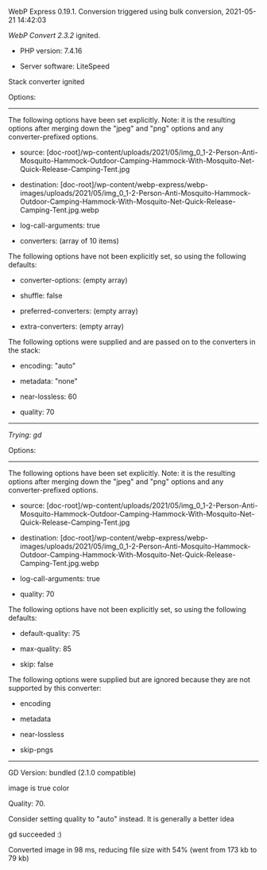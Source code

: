 WebP Express 0.19.1. Conversion triggered using bulk conversion, 2021-05-21 14:42:03

*WebP Convert 2.3.2*  ignited.
- PHP version: 7.4.16
- Server software: LiteSpeed

Stack converter ignited

Options:
------------
The following options have been set explicitly. Note: it is the resulting options after merging down the "jpeg" and "png" options and any converter-prefixed options.
- source: [doc-root]/wp-content/uploads/2021/05/img_0_1-2-Person-Anti-Mosquito-Hammock-Outdoor-Camping-Hammock-With-Mosquito-Net-Quick-Release-Camping-Tent.jpg
- destination: [doc-root]/wp-content/webp-express/webp-images/uploads/2021/05/img_0_1-2-Person-Anti-Mosquito-Hammock-Outdoor-Camping-Hammock-With-Mosquito-Net-Quick-Release-Camping-Tent.jpg.webp
- log-call-arguments: true
- converters: (array of 10 items)

The following options have not been explicitly set, so using the following defaults:
- converter-options: (empty array)
- shuffle: false
- preferred-converters: (empty array)
- extra-converters: (empty array)

The following options were supplied and are passed on to the converters in the stack:
- encoding: "auto"
- metadata: "none"
- near-lossless: 60
- quality: 70
------------


*Trying: gd* 

Options:
------------
The following options have been set explicitly. Note: it is the resulting options after merging down the "jpeg" and "png" options and any converter-prefixed options.
- source: [doc-root]/wp-content/uploads/2021/05/img_0_1-2-Person-Anti-Mosquito-Hammock-Outdoor-Camping-Hammock-With-Mosquito-Net-Quick-Release-Camping-Tent.jpg
- destination: [doc-root]/wp-content/webp-express/webp-images/uploads/2021/05/img_0_1-2-Person-Anti-Mosquito-Hammock-Outdoor-Camping-Hammock-With-Mosquito-Net-Quick-Release-Camping-Tent.jpg.webp
- log-call-arguments: true
- quality: 70

The following options have not been explicitly set, so using the following defaults:
- default-quality: 75
- max-quality: 85
- skip: false

The following options were supplied but are ignored because they are not supported by this converter:
- encoding
- metadata
- near-lossless
- skip-pngs
------------

GD Version: bundled (2.1.0 compatible)
image is true color
Quality: 70. 
Consider setting quality to "auto" instead. It is generally a better idea
gd succeeded :)

Converted image in 98 ms, reducing file size with 54% (went from 173 kb to 79 kb)
